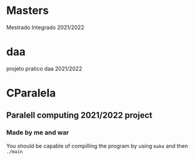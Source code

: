 # Masters
Mestrado Integrado 2021/2022

# daa
projeto pratico daa 2021/2022


# CParalela

## Paralell computing 2021/2022 project 

### Made by me and war
You should be capable of compilling the program by using `make` and then `./main`
